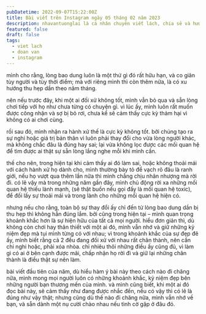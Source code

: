 ```yaml
---
pubDatetime: 2022-09-07T15:22:00Z
title: Bài viết trên Instagram ngày 05 tháng 02 năm 2023
description: nhavantuonglai là cá nhân chuyên viết lách, chia sẻ và hướng dẫn mọi người thuần thục hơn khi thực hành viết lách mỗi ngày qua những bài chia sẻ ngắn trên Instagram chính thức.
featured: false
draft: false
tags:
  - viet lach
  - doan van
  - instagram
---
```


mình cho rằng, lòng bao dung luôn là một thứ gì đó rất hữu hạn, và co giãn tùy người và tùy thời điểm; mà với riêng mình thì còn thêm nữa, là có xu hướng thu hẹp dần theo năm tháng.

nên nếu trước đây, khi một ai đối xử không tốt, mình vẫn bỏ qua và sẵn lòng chơi tiếp với họ như chưa từng có chuyện gì. vì lúc ấy, mình luôn rất muốn được công nhận và sợ bị bỏ rơi, chưa kể sẽ cảm thấy cực kỳ thảm hại vì không có ai chơi cùng.

rồi sau đó, mình nhận ra hành xử thế là cực kỳ không tốt. bởi chúng tạo ra sự nghi hoặc giá trị bản thân vì luôn phải thay đổi cho vừa lòng người khác, mà không chắc đâu là đúng hay sai; lại vừa không lọc được các mối quan hệ để tìm được ai thật sự sẵn lòng lắng nghe mỗi khi mình cần.

thế cho nên, trong hiện tại khi cảm thấy ai đó làm sai, hoặc không thoải mái với cách hành xử họ dành cho, mình thường bày tỏ để vạch rõ đâu là ranh giới, nếu họ vượt qua thêm lần nữa thì mình chẳng chịu nhân nhượng mà rời đi. có lẽ vậy mà trong những năm gần đây, mình chủ động rời xa những mối quan hệ thiếu lành mạnh, (sẽ thật buồn nếu gọi đấy là mối quan hệ toxic), để đối lấy sự thoải mái và trong lành cho những mối quan hệ hiện có.

nhưng nếu cho rằng, toàn bộ sự thay đổi ấy chỉ đến từ lòng bao dung dần bị thu hẹp thì không hẳn đúng lắm. bởi cũng trong hiện tại – mình quan trọng khoảnh khắc hơn là sự hiện hữu của tất cả mọi người. hiểu đơn giản thì, dù không còn chơi hay thân thiết với một ai đó, mình vẫn nhớ và giữ những kỷ niệm đẹp mà tụi mình từng có với nhau; vì trong khoảnh khắc của sự đẹp đẽ ấy, mình biết rằng cả 2 đều đang đối xử với nhau rất chân thành, nên cần chi nghi hoặc, phải xóa nhòa. chỉ nhiêu thôi những điều ấy cũng đủ, vì làm gì có ai ở bên cạnh được mãi, chấp nhận họ rời đi và giữ lại những chân thành là điều thật sự nên làm.

bài viết đầu tiên của năm, dù hiểu hàm ý bài này theo cách nào đi chăng nữa, mình mong mọi người luôn có những khoảnh khắc, kỷ niệm đẹp bên những người bạn thương mến của mình. và mình cũng biết, khi một ai đó đọc bài này, sẽ cảm thấy như đang được nhắc đến, nếu có vậy thì có lẽ là đúng như vậy thật; nhưng cũng dù thế nào đi chăng nữa, mình vẫn nhớ về bạn, và sẵn dành một nụ cười chào nhau nếu tình cờ gặp ở đâu đó.
